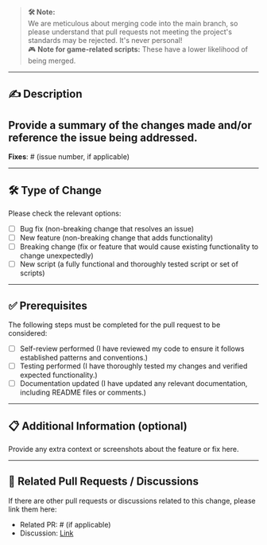 > **🛠️ Note:**  
> We are meticulous about merging code into the main branch, so please understand that pull requests not meeting the project's standards may be rejected. It's never personal!  
> 🎮 **Note for game-related scripts:** These have a lower likelihood of being merged.

---

## ✍️ Description
Provide a summary of the changes made and/or reference the issue being addressed.
- 

**Fixes**: # (issue number, if applicable)  

---

## 🛠️ Type of Change
Please check the relevant options:  
- [ ] Bug fix (non-breaking change that resolves an issue)  
- [ ] New feature (non-breaking change that adds functionality)  
- [ ] Breaking change (fix or feature that would cause existing functionality to change unexpectedly)  
- [ ] New script (a fully functional and thoroughly tested script or set of scripts)  

---

## ✅ Prerequisites
The following steps must be completed for the pull request to be considered:  
- [ ] Self-review performed (I have reviewed my code to ensure it follows established patterns and conventions.)  
- [ ] Testing performed (I have thoroughly tested my changes and verified expected functionality.)  
- [ ] Documentation updated (I have updated any relevant documentation, including README files or comments.)  

---

## 📋 Additional Information (optional)
Provide any extra context or screenshots about the feature or fix here.  

---

## 🔗 Related Pull Requests / Discussions
If there are other pull requests or discussions related to this change, please link them here:  
- Related PR: # (if applicable)  
- Discussion: [Link](https://github.com/community-scripts/ProxmoxVE/discussions)  
